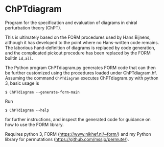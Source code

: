 # ChPTdiagram
Program for the specification and evaluation of diagrams in chiral perturbation theory (ChPT).

This is ultimately based on the FORM procedures used by Hans Bijnens, although it has developed to the point where no Hans-written code remains.
The laborious hand-definition of diagrams is replaced by code generation, and the complicated pickout procedure has been replaced by the FORM builtin `id,all`.

The Python program ChPTdiagram.py generates FORM code that can then be further customized using the procedures loaded under ChPTdiagram.hf.
Assuming the command `ChPTdiagram` executes ChPTdiagram.py with python 3, basic usage is
```
$ ChPTdiagram --generate-form-main
``` 
Run 
```
$ ChPTdiagram --help
```
for further instructions, and inspect the generated code for guidance on how to use the FORM library.

Requires python 3, FORM (https://www.nikhef.nl/~form/) and my Python library for permutations (https://github.com/mssjo/permute/).
